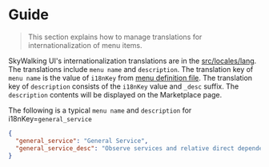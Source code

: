 # Guide
> This section explains how to manage translations for internationalization of menu items.

SkyWalking UI's internationalization translations are in the [src/locales/lang](https://github.com/apache/skywalking-booster-ui/tree/main/src/locales/lang). 
The translations include `menu name` and `description`. The translation key of `menu name` is the value of `i18nKey` from [menu definition file](../../../oap-server/server-starter/src/main/resources/ui-initialized-templates/menu.yaml). The translation key of `description` consists of the `i18nKey` value and `_desc` suffix. The `description` contents will be displayed on the Marketplace page. 

The following is a typical `menu name` and `description` for i18nKey=`general_service`
```json
{
  "general_service": "General Service",
  "general_service_desc": "Observe services and relative direct dependencies through telemetry data collected from SkyWalking Agents."
}
```
